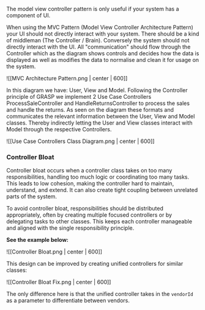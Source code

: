 The model view controller pattern is only useful if your system has a component of UI.

When using the MVC Pattern (Model View Controller Architecture Pattern) your UI should not directly interact with your system. There should be a kind of middleman (The Controller / Brain).
Conversely the system should not directly interact with the UI. All "communication" should flow through the Controller which as the diagram shows controls and decides how the data is displayed as well as modifies the data to normalise and clean it for usage on the system.

![[MVC Architecture Pattern.png | center | 600]]

In this diagram we have: User, View and Model. Following the Controller principle of GRASP we implement 2 Use Case Controllers ProcessSaleController and HandleReturnsController to process the sales and handle the returns. As seen on the diagram these formats and communicates the relevant information between the User, View and Model classes. Thereby indirectly letting the User and View classes interact with Model through the respective Controllers.

![[Use Case Controllers Class Diagram.png | center | 600]]

### Controller Bloat

Controller bloat occurs when a controller class takes on too many responsibilities, handling too much logic or coordinating too many tasks. This leads to low cohesion, making the controller hard to maintain, understand, and extend. It can also create tight coupling between unrelated parts of the system.

To avoid controller bloat, responsibilities should be distributed appropriately, often by creating multiple focused controllers or by delegating tasks to other classes. This keeps each controller manageable and aligned with the single responsibility principle.

**See the example below:**

![[Controller Bloat.png | center | 600]]

This design can be improved by creating unified controllers for similar classes:

![[Controller Bloat Fix.png | center | 600]]

The only difference here is that the unified controller takes in the `vendorId` as a parameter to differentiate between vendors.